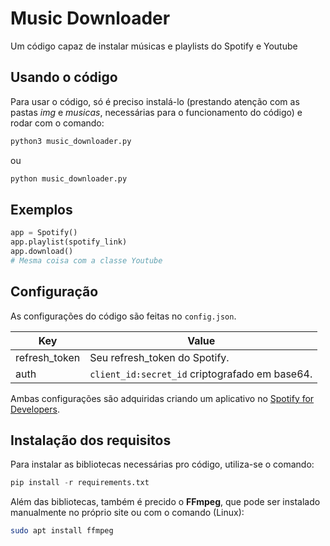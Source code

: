 # Music Downloader

Um código capaz de instalar músicas e playlists do Spotify e Youtube
## Usando o código

Para usar o código, só é preciso instalá-lo (prestando atenção com as pastas *img* e *musicas*, necessárias para o funcionamento do código) e rodar com o comando:

```bash
python3 music_downloader.py
```

ou

```bash
python music_downloader.py
```

## Exemplos
```python
app = Spotify()
app.playlist(spotify_link)
app.download()
# Mesma coisa com a classe Youtube
```

## Configuração

As configurações do código são feitas no `config.json`.

| Key           | Value                                    |
|---------------|------------------------------------------|
| refresh_token | Seu refresh_token do Spotify.            |
| auth          |  `client_id:secret_id` criptografado em base64. |

Ambas configurações são adquiridas criando um aplicativo no [Spotify for Developers](https://developer.spotify.com).

## Instalação dos requisitos

Para instalar as bibliotecas necessárias pro código, utiliza-se o comando:

```python
pip install -r requirements.txt
```

Além das bibliotecas, também é precido o **FFmpeg**, que pode ser instalado manualmente no próprio site ou com o comando (Linux):

```bash
sudo apt install ffmpeg
```
